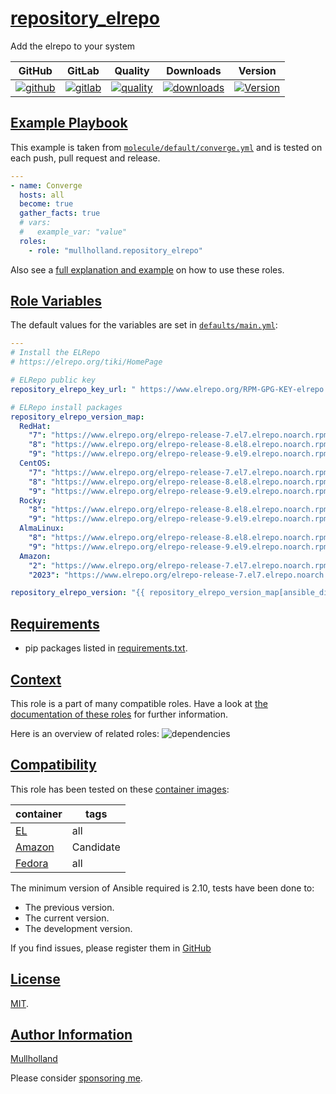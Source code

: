 # [repository_elrepo](#repository_elrepo)

Add the elrepo to your system

|GitHub|GitLab|Quality|Downloads|Version|
|------|------|-------|---------|-------|
|[![github](https://github.com/mullholland/ansible-role-repository_elrepo/workflows/Ansible%20Molecule/badge.svg)](https://github.com/mullholland/ansible-role-repository_elrepo/actions)|[![gitlab](https://gitlab.com/opensourceunicorn/ansible-role-repository_elrepo/badges/master/pipeline.svg)](https://gitlab.com/opensourceunicorn/ansible-role-repository_elrepo)|[![quality](https://img.shields.io/ansible/quality/58831)](https://galaxy.ansible.com/mullholland/repository_elrepo)|[![downloads](https://img.shields.io/ansible/role/d/58831)](https://galaxy.ansible.com/mullholland/repository_elrepo)|[![Version](https://img.shields.io/github/release/mullholland/ansible-role-repository_elrepo.svg)](https://github.com/mullholland/ansible-role-repository_elrepo/releases/)|

## [Example Playbook](#example-playbook)

This example is taken from [`molecule/default/converge.yml`](https://github.com/mullholland/ansible-role-repository_elrepo/blob/master/molecule/default/converge.yml) and is tested on each push, pull request and release.

```yaml
---
- name: Converge
  hosts: all
  become: true
  gather_facts: true
  # vars:
  #   example_var: "value"
  roles:
    - role: "mullholland.repository_elrepo"
```

Also see a [full explanation and example](https://robertdebock.nl/how-to-use-these-roles.html) on how to use these roles.

## [Role Variables](#role-variables)

The default values for the variables are set in [`defaults/main.yml`](https://github.com/mullholland/ansible-role-repository_elrepo/blob/master/defaults/main.yml):

```yaml
---
# Install the ELRepo
# https://elrepo.org/tiki/HomePage

# ELRepo public key
repository_elrepo_key_url: " https://www.elrepo.org/RPM-GPG-KEY-elrepo.org"

# ELRepo install packages
repository_elrepo_version_map:
  RedHat:
    "7": "https://www.elrepo.org/elrepo-release-7.el7.elrepo.noarch.rpm"
    "8": "https://www.elrepo.org/elrepo-release-8.el8.elrepo.noarch.rpm"
    "9": "https://www.elrepo.org/elrepo-release-9.el9.elrepo.noarch.rpm"
  CentOS:
    "7": "https://www.elrepo.org/elrepo-release-7.el7.elrepo.noarch.rpm"
    "8": "https://www.elrepo.org/elrepo-release-8.el8.elrepo.noarch.rpm"
    "9": "https://www.elrepo.org/elrepo-release-9.el9.elrepo.noarch.rpm"
  Rocky:
    "8": "https://www.elrepo.org/elrepo-release-8.el8.elrepo.noarch.rpm"
    "9": "https://www.elrepo.org/elrepo-release-9.el9.elrepo.noarch.rpm"
  AlmaLinux:
    "8": "https://www.elrepo.org/elrepo-release-8.el8.elrepo.noarch.rpm"
    "9": "https://www.elrepo.org/elrepo-release-9.el9.elrepo.noarch.rpm"
  Amazon:
    "2": "https://www.elrepo.org/elrepo-release-7.el7.elrepo.noarch.rpm"
    "2023": "https://www.elrepo.org/elrepo-release-7.el7.elrepo.noarch.rpm"

repository_elrepo_version: "{{ repository_elrepo_version_map[ansible_distribution][ansible_distribution_major_version] }}"
```

## [Requirements](#requirements)

- pip packages listed in [requirements.txt](https://github.com/mullholland/ansible-role-repository_elrepo/blob/master/requirements.txt).


## [Context](#context)

This role is a part of many compatible roles. Have a look at [the documentation of these roles](https://mullholland.net) for further information.

Here is an overview of related roles:
![dependencies](https://raw.githubusercontent.com/mullholland/ansible-role-repository_elrepo/png/requirements.png "Dependencies")

## [Compatibility](#compatibility)

This role has been tested on these [container images](https://hub.docker.com/u/mullholland):

|container|tags|
|---------|----|
|[EL](https://hub.docker.com/repository/docker/mullholland/docker-centos-systemd/general)|all|
|[Amazon](https://hub.docker.com/repository/docker/mullholland/docker-amazonlinux-systemd/general)|Candidate|
|[Fedora](https://hub.docker.com/repository/docker/mullholland/docker-fedora-systemd/general)|all|

The minimum version of Ansible required is 2.10, tests have been done to:

- The previous version.
- The current version.
- The development version.

If you find issues, please register them in [GitHub](https://github.com/mullholland/ansible-role-repository_elrepo/issues)

## [License](#license)

[MIT](https://github.com/mullholland/ansible-role-repository_elrepo/blob/master/LICENSE).

## [Author Information](#author-information)

[Mullholland](https://mullholland.net)

Please consider [sponsoring me](https://github.com/sponsors/mullholland).
